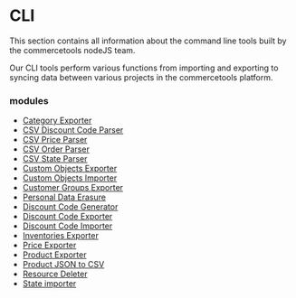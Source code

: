 # CLI

This section contains all information about the command line tools built by the commercetools nodeJS team.

Our CLI tools perform various functions from importing and exporting to syncing data between various projects in the commercetools platform.

### modules

- [Category Exporter](/cli/category-exporter)
- [CSV Discount Code Parser](/cli/csv-parser-discount-code)
- [CSV Price Parser](/cli/csv-parser-price)
- [CSV Order Parser](/cli/csv-parser-orders)
- [CSV State Parser](/cli/csv-parser-state)
- [Custom Objects Exporter](/cli/custom-objects-exporter)
- [Custom Objects Importer](/cli/custom-objects-importer)
- [Customer Groups Exporter](/cli/customer-groups-exporter)
- [Personal Data Erasure](/cli/personal-data-erasure)
- [Discount Code Generator](/cli/discount-code-generator)
- [Discount Code Exporter](/cli/discount-code-exporter)
- [Discount Code Importer](/cli/discount-code-importer)
- [Inventories Exporter](/cli/inventories-exporter)
- [Price Exporter](/cli/price-exporter)
- [Product Exporter](/cli/product-exporter)
- [Product JSON to CSV](/cli/product-json-to-csv)
- [Resource Deleter](/cli/resource-deleter)
- [State importer](/cli/state-importer)

